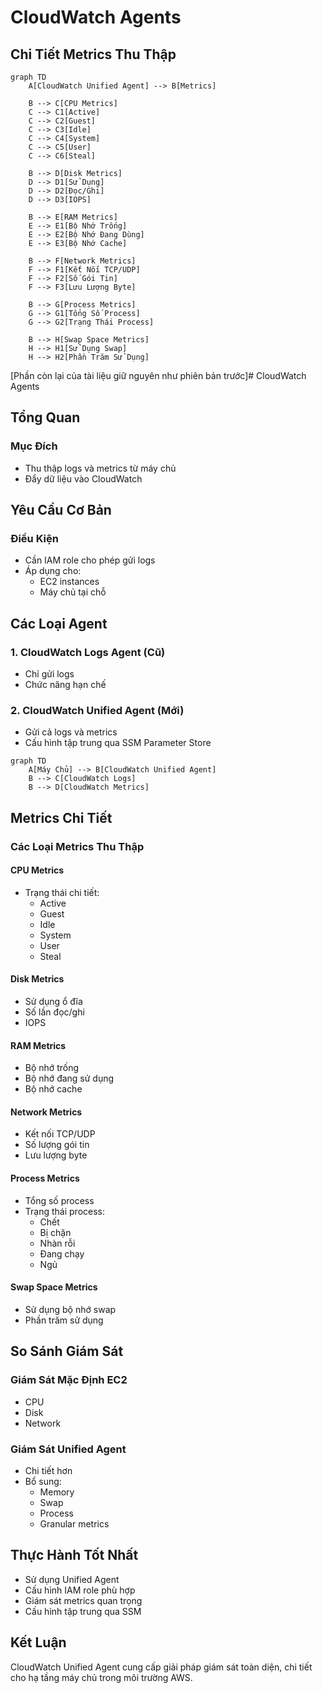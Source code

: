 # CloudWatch Agents

## Chi Tiết Metrics Thu Thập

```mermaid
graph TD
    A[CloudWatch Unified Agent] --> B[Metrics]
    
    B --> C[CPU Metrics]
    C --> C1[Active]
    C --> C2[Guest]
    C --> C3[Idle]
    C --> C4[System]
    C --> C5[User]
    C --> C6[Steal]
    
    B --> D[Disk Metrics]
    D --> D1[Sử Dụng]
    D --> D2[Đọc/Ghi]
    D --> D3[IOPS]
    
    B --> E[RAM Metrics]
    E --> E1[Bộ Nhớ Trống]
    E --> E2[Bộ Nhớ Đang Dùng]
    E --> E3[Bộ Nhớ Cache]
    
    B --> F[Network Metrics]
    F --> F1[Kết Nối TCP/UDP]
    F --> F2[Số Gói Tin]
    F --> F3[Lưu Lượng Byte]
    
    B --> G[Process Metrics]
    G --> G1[Tổng Số Process]
    G --> G2[Trạng Thái Process]
    
    B --> H[Swap Space Metrics]
    H --> H1[Sử Dụng Swap]
    H --> H2[Phần Trăm Sử Dụng]
```

[Phần còn lại của tài liệu giữ nguyên như phiên bản trước]# CloudWatch Agents

## Tổng Quan

### Mục Đích
- Thu thập logs và metrics từ máy chủ
- Đẩy dữ liệu vào CloudWatch

## Yêu Cầu Cơ Bản

### Điều Kiện
- Cần IAM role cho phép gửi logs
- Áp dụng cho:
  - EC2 instances
  - Máy chủ tại chỗ

## Các Loại Agent

### 1. CloudWatch Logs Agent (Cũ)
- Chỉ gửi logs
- Chức năng hạn chế

### 2. CloudWatch Unified Agent (Mới)
- Gửi cả logs và metrics
- Cấu hình tập trung qua SSM Parameter Store

```mermaid
graph TD
    A[Máy Chủ] --> B[CloudWatch Unified Agent]
    B --> C[CloudWatch Logs]
    B --> D[CloudWatch Metrics]
```

## Metrics Chi Tiết

### Các Loại Metrics Thu Thập

#### CPU Metrics
- Trạng thái chi tiết:
  - Active
  - Guest
  - Idle
  - System
  - User
  - Steal

#### Disk Metrics
- Sử dụng ổ đĩa
- Số lần đọc/ghi
- IOPS

#### RAM Metrics
- Bộ nhớ trống
- Bộ nhớ đang sử dụng
- Bộ nhớ cache

#### Network Metrics
- Kết nối TCP/UDP
- Số lượng gói tin
- Lưu lượng byte

#### Process Metrics
- Tổng số process
- Trạng thái process:
  - Chết
  - Bị chặn
  - Nhàn rỗi
  - Đang chạy
  - Ngủ

#### Swap Space Metrics
- Sử dụng bộ nhớ swap
- Phần trăm sử dụng

## So Sánh Giám Sát

### Giám Sát Mặc Định EC2
- CPU
- Disk
- Network

### Giám Sát Unified Agent
- Chi tiết hơn
- Bổ sung:
  - Memory
  - Swap
  - Process
  - Granular metrics

## Thực Hành Tốt Nhất

- Sử dụng Unified Agent
- Cấu hình IAM role phù hợp
- Giám sát metrics quan trọng
- Cấu hình tập trung qua SSM

## Kết Luận

CloudWatch Unified Agent cung cấp giải pháp giám sát toàn diện, chi tiết cho hạ tầng máy chủ trong môi trường AWS.